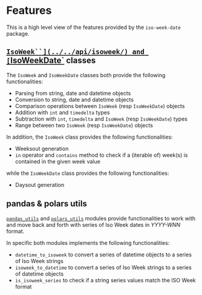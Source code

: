 # Features

This is a high level view of the features provided by the `iso-week-date` package.

## [`IsoWeek``](../../api/isoweek/) and [`IsoWeekDate`](../../api/isoweekdate/) classes

The `IsoWeek` and `IsoWeekDate` classes both provide the following functionalities:

- Parsing from string, date and datetime objects
- Conversion to string, date and datetime objects
- Comparison operations between `IsoWeek` (resp `IsoWeekDate`) objects
- Addition with `int` and `timedelta` types
- Subtraction with `int`, `timedelta` and `IsoWeek` (resp `IsoWeekDate`) types
- Range between two `IsoWeek` (resp `IsoWeekDate`) objects

In addition, the `IsoWeek` class provides the following functionalities:

- Weeksout generation
- `in` operator and `contains` method to check if a (iterable of) week(s) is contained in the given week value

while the `IsoWeekDate` class provides the following functionalities:

- Daysout generation

## pandas & polars utils

[`pandas_utils`](../../api/pandas/) and [`polars_utils`](../../api/polars/) modules provide functionalities to work with and move back and forth with series of Iso Week dates in _YYYY-WNN_ format.

In specific both modules implements the following functionalities:

- `datetime_to_isoweek` to convert a series of datetime objects to a series of Iso Week strings
- `isoweek_to_datetime` to convert a series of Iso Week strings to a series of datetime objects
- `is_isoweek_series` to check if a string series values match the ISO Week format

